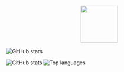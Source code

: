 <p align="center">
     <a href="https://yumahisai.cf"><img height="100em" src="https://yumahisai.cf/other/yuma.svg"/></a>
</p>

![GitHub stars](https://img.shields.io/github/stars/MelTheDead?logo=github&style=social)

<section id='stats'>
  
  ![GitHub stats](https://github-readme-stats.vercel.app/api?username=MelTheDead&show_icons=true&theme=tokyonight)
  ![Top languages](https://github-readme-stats.vercel.app/api/top-langs/?username=MelTheDead&layout=compact&theme=github_dark)


